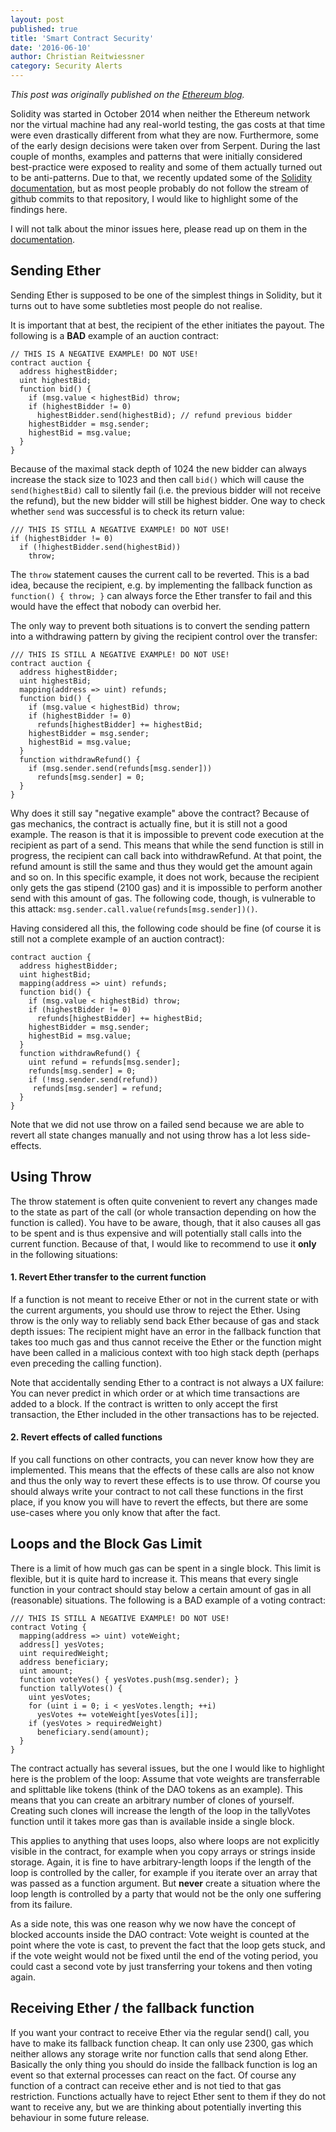 ```yaml
---
layout: post
published: true
title: 'Smart Contract Security'
date: '2016-06-10'
author: Christian Reitwiessner
category: Security Alerts
---
```

_This post was originally published on the [Ethereum blog](https://blog.ethereum.org/2016/06/10/smart-contract-security/)._

Solidity was started in October 2014 when neither the Ethereum network nor the virtual machine had any real-world testing, the gas costs at that time were even drastically different from what they are now. Furthermore, some of the early design decisions were taken over from Serpent. During the last couple of months, examples and patterns that were initially considered best-practice were exposed to reality and some of them actually turned out to be anti-patterns. Due to that, we recently updated some of the [Solidity documentation](https://solidity.readthedocs.org), but as most people probably do not follow the stream of github commits to that repository, I would like to highlight some of the findings here.

I will not talk about the minor issues here, please read up on them in the [documentation](http://solidity.readthedocs.io/en/latest/miscellaneous.html#pitfalls).

## Sending Ether

Sending Ether is supposed to be one of the simplest things in Solidity, but it turns out to have some subtleties most people do not realise.

It is important that at best, the recipient of the ether initiates the payout. The following is a **BAD** example of an auction contract:

```solidity
// THIS IS A NEGATIVE EXAMPLE! DO NOT USE!
contract auction {
  address highestBidder;
  uint highestBid;
  function bid() {
    if (msg.value < highestBid) throw;
    if (highestBidder != 0)
      highestBidder.send(highestBid); // refund previous bidder
    highestBidder = msg.sender;
    highestBid = msg.value;
  }
}
```

Because of the maximal stack depth of 1024 the new bidder can always increase the stack size to 1023 and then call ``bid()`` which will cause the ``send(highestBid)`` call to silently fail (i.e. the previous bidder will not receive the refund), but the new bidder will still be highest bidder. One way to check whether ``send`` was successful is to check its return value:

```solidity
/// THIS IS STILL A NEGATIVE EXAMPLE! DO NOT USE!
if (highestBidder != 0)
  if (!highestBidder.send(highestBid))
    throw;
```

The ``throw`` statement causes the current call to be reverted. This is a bad idea, because the recipient, e.g. by implementing the fallback function as ``function() { throw; }`` can always force the Ether transfer to fail and this would have the effect that nobody can overbid her.

The only way to prevent both situations is to convert the sending pattern into a withdrawing pattern by giving the recipient control over the transfer:

```solidity
/// THIS IS STILL A NEGATIVE EXAMPLE! DO NOT USE!
contract auction {
  address highestBidder;
  uint highestBid;
  mapping(address => uint) refunds;
  function bid() {
    if (msg.value < highestBid) throw;
    if (highestBidder != 0)
      refunds[highestBidder] += highestBid;
    highestBidder = msg.sender;
    highestBid = msg.value;
  }
  function withdrawRefund() {
    if (msg.sender.send(refunds[msg.sender]))
      refunds[msg.sender] = 0;
  }
}
```

Why does it still say "negative example" above the contract? Because of gas mechanics, the contract is actually fine, but it is still not a good example. The reason is that it is impossible to prevent code execution at the recipient as part of a send. This means that while the send function is still in progress, the recipient can call back into withdrawRefund. At that point, the refund amount is still the same and thus they would get the amount again and so on. In this specific example, it does not work, because the recipient only gets the gas stipend (2100 gas) and it is impossible to perform another send with this amount of gas. The following code, though, is vulnerable to this attack: ``msg.sender.call.value(refunds[msg.sender])()``.

Having considered all this, the following code should be fine (of course it is still not a complete example of an auction contract):

```solidity
contract auction {
  address highestBidder;
  uint highestBid;
  mapping(address => uint) refunds;
  function bid() {
    if (msg.value < highestBid) throw;
    if (highestBidder != 0)
      refunds[highestBidder] += highestBid;
    highestBidder = msg.sender;
    highestBid = msg.value;
  }
  function withdrawRefund() {
    uint refund = refunds[msg.sender];
    refunds[msg.sender] = 0;
    if (!msg.sender.send(refund))
     refunds[msg.sender] = refund;
  }
}
```

Note that we did not use throw on a failed send because we are able to revert all state changes manually and not using throw has a lot less side-effects.

## Using Throw

The throw statement is often quite convenient to revert any changes made to the state as part of the call (or whole transaction depending on how the function is called). You have to be aware, though, that it also causes all gas to be spent and is thus expensive and will potentially stall calls into the current function. Because of that, I would like to recommend to use it **only** in the following situations:

#### 1. Revert Ether transfer to the current function

If a function is not meant to receive Ether or not in the current state or with the current arguments, you should use throw to reject the Ether. Using throw is the only way to reliably send back Ether because of gas and stack depth issues: The recipient might have an error in the fallback function that takes too much gas and thus cannot receive the Ether or the function might have been called in a malicious context with too high stack depth (perhaps even preceding the calling function).

Note that accidentally sending Ether to a contract is not always a UX failure: You can never predict in which order or at which time transactions are added to a block. If the contract is written to only accept the first transaction, the Ether included in the other transactions has to be rejected.

#### 2. Revert effects of called functions

If you call functions on other contracts, you can never know how they are implemented. This means that the effects of these calls are also not know and thus the only way to revert these effects is to use throw. Of course you should always write your contract to not call these functions in the first place, if you know you will have to revert the effects, but there are some use-cases where you only know that after the fact.

## Loops and the Block Gas Limit

There is a limit of how much gas can be spent in a single block. This limit is flexible, but it is quite hard to increase it. This means that every single function in your contract should stay below a certain amount of gas in all (reasonable) situations. The following is a BAD example of a voting contract:

```solidity
/// THIS IS STILL A NEGATIVE EXAMPLE! DO NOT USE!
contract Voting {
  mapping(address => uint) voteWeight;
  address[] yesVotes;
  uint requiredWeight;
  address beneficiary;
  uint amount;
  function voteYes() { yesVotes.push(msg.sender); }
  function tallyVotes() {
    uint yesVotes;
    for (uint i = 0; i < yesVotes.length; ++i)
      yesVotes += voteWeight[yesVotes[i]];
    if (yesVotes > requiredWeight)
      beneficiary.send(amount);
  }
}
```

The contract actually has several issues, but the one I would like to highlight here is the problem of the loop: Assume that vote weights are transferrable and splittable like tokens (think of the DAO tokens as an example). This means that you can create an arbitrary number of clones of yourself. Creating such clones will increase the length of the loop in the tallyVotes function until it takes more gas than is available inside a single block.

This applies to anything that uses loops, also where loops are not explicitly visible in the contract, for example when you copy arrays or strings inside storage. Again, it is fine to have arbitrary-length loops if the length of the loop is controlled by the caller, for example if you iterate over an array that was passed as a function argument. But **never** create a situation where the loop length is controlled by a party that would not be the only one suffering from its failure.

As a side note, this was one reason why we now have the concept of blocked accounts inside the DAO contract: Vote weight is counted at the point where the vote is cast, to prevent the fact that the loop gets stuck, and if the vote weight would not be fixed until the end of the voting period, you could cast a second vote by just transferring your tokens and then voting again.

## Receiving Ether / the fallback function

If you want your contract to receive Ether via the regular send() call, you have to make its fallback function cheap. It can only use 2300, gas which neither allows any storage write nor function calls that send along Ether. Basically the only thing you should do inside the fallback function is log an event so that external processes can react on the fact. Of course any function of a contract can receive ether and is not tied to that gas restriction. Functions actually have to reject Ether sent to them if they do not want to receive any, but we are thinking about potentially inverting this behaviour in some future release.
